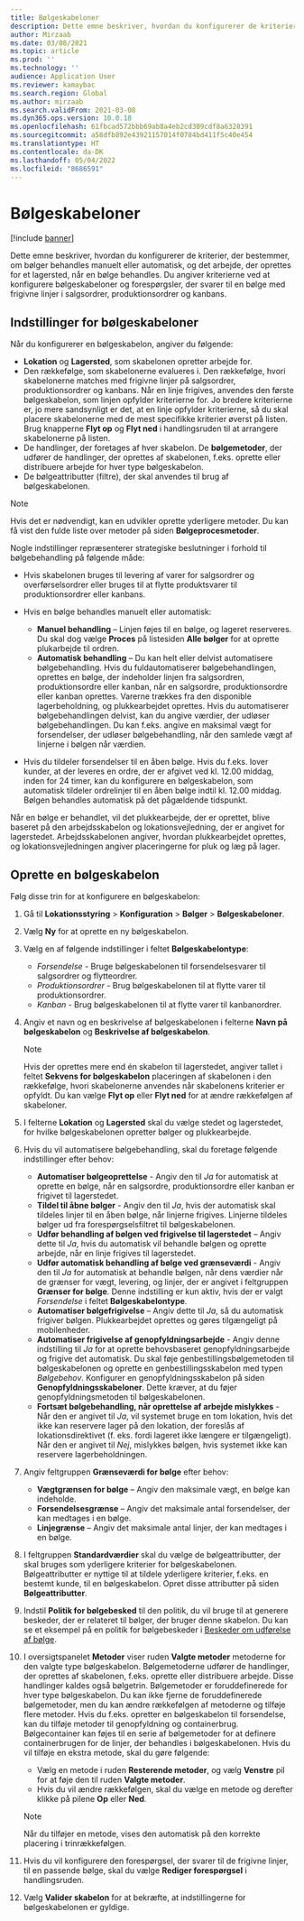 ```yaml
---
title: Bølgeskabeloner
description: Dette emne beskriver, hvordan du konfigurerer de kriterier, der bestemmer, om bølger behandles manuelt eller automatisk, og det arbejde, der oprettes for et lagersted, når en bølge behandles.
author: Mirzaab
ms.date: 03/08/2021
ms.topic: article
ms.prod: ''
ms.technology: ''
audience: Application User
ms.reviewer: kamaybac
ms.search.region: Global
ms.author: mirzaab
ms.search.validFrom: 2021-03-08
ms.dyn365.ops.version: 10.0.18
ms.openlocfilehash: 61fbcad572bbb69ab8a4eb2cd309cdf8a6328391
ms.sourcegitcommit: a58dfb892e43921157014f0784bd411f5c40e454
ms.translationtype: HT
ms.contentlocale: da-DK
ms.lasthandoff: 05/04/2022
ms.locfileid: "8686591"
---
```

# <a name="wave-templates"></a>Bølgeskabeloner

[!include [banner](../includes/banner.md)]

Dette emne beskriver, hvordan du konfigurerer de kriterier, der bestemmer, om bølger behandles manuelt eller automatisk, og det arbejde, der oprettes for et lagersted, når en bølge behandles. Du angiver kriterierne ved at konfigurere bølgeskabeloner og forespørgsler, der svarer til en bølge med frigivne linjer i salgsordrer, produktionsordrer og kanbans.

## <a name="settings-for-wave-templates"></a>Indstillinger for bølgeskabeloner

Når du konfigurerer en bølgeskabelon, angiver du følgende:

- **Lokation** og **Lagersted**, som skabelonen opretter arbejde for.
- Den rækkefølge, som skabelonerne evalueres i. Den rækkefølge, hvori skabelonerne matches med frigivne linjer på salgsordrer, produktionsordrer og kanbans. Når en linje frigives, anvendes den første bølgeskabelon, som linjen opfylder kriterierne for. Jo bredere kriterierne er, jo mere sandsynligt er det, at en linje opfylder kriterierne, så du skal placere skabelonerne med de mest specifikke kriterier øverst på listen. Brug knapperne **Flyt op** og **Flyt ned** i handlingsruden til at arrangere skabelonerne på listen.
- De handlinger, der foretages af hver skabelon. De **bølgemetoder**, der udfører de handlinger, der oprettes af skabelonen, f.eks. oprette eller distribuere arbejde for hver type bølgeskabelon.
- De bølgeattributter (filtre), der skal anvendes til brug af bølgeskabelonen.

> [!NOTE]
> Hvis det er nødvendigt, kan en udvikler oprette yderligere metoder. Du kan få vist den fulde liste over metoder på siden **Bølgeprocesmetoder**.

Nogle indstillinger repræsenterer strategiske beslutninger i forhold til bølgebehandling på følgende måde:

- Hvis skabelonen bruges til levering af varer for salgsordrer og overførselsordrer eller bruges til at flytte produktsvarer til produktionsordrer eller kanbans.
- Hvis en bølge behandles manuelt eller automatisk:

  - **Manuel behandling** – Linjen føjes til en bølge, og lageret reserveres. Du skal dog vælge **Proces** på listesiden **Alle bølger** for at oprette plukarbejde til ordren.
  - **Automatisk behandling** – Du kan helt eller delvist automatisere bølgebehandling. Hvis du fuldautomatiserer bølgebehandlingen, oprettes en bølge, der indeholder linjen fra salgsordren, produktionsordre eller kanban, når en salgsordre, produktionsordre eller kanban oprettes. Varerne trækkes fra den disponible lagerbeholdning, og plukkearbejdet oprettes. Hvis du automatiserer bølgebehandlingen delvist, kan du angive værdier, der udløser bølgebehandlingen. Du kan f.eks. angive en maksimal vægt for forsendelser, der udløser bølgebehandling, når den samlede vægt af linjerne i bølgen når værdien.

- Hvis du tildeler forsendelser til en åben bølge. Hvis du f.eks. lover kunder, at der leveres en ordre, der er afgivet ved kl. 12.00 middag, inden for 24 timer, kan du konfigurere en bølgeskabelon, som automatisk tildeler ordrelinjer til en åben bølge indtil kl. 12.00 middag. Bølgen behandles automatisk på det pågældende tidspunkt.

Når en bølge er behandlet, vil det plukkearbejde, der er oprettet, blive baseret på den arbejdsskabelon og lokationsvejledning, der er angivet for lagerstedet. Arbejdsskabelonen angiver, hvordan plukkearbejdet oprettes, og lokationsvejledningen angiver placeringerne for pluk og læg på lager.

## <a name="create-a-wave-template"></a>Oprette en bølgeskabelon

Følg disse trin for at konfigurere en bølgeskabelon:

1. Gå til **Lokationsstyring** \> **Konfiguration** \> **Bølger** \> **Bølgeskabeloner**.
1. Vælg **Ny** for at oprette en ny bølgeskabelon.
1. Vælg en af følgende indstillinger i feltet **Bølgeskabelontype**:

    - *Forsendelse* - Bruge bølgeskabelonen til forsendelsesvarer til salgsordrer og flytteordrer.
    - *Produktionsordrer* - Brug bølgeskabelonen til at flytte varer til produktionsordrer.
    - *Kanban* - Brug bølgeskabelonen til at flytte varer til kanbanordrer.

1. Angiv et navn og en beskrivelse af bølgeskabelonen i felterne **Navn på bølgeskabelon** og **Beskrivelse af bølgeskabelon**.

    > [!NOTE]
    > Hvis der oprettes mere end én skabelon til lagerstedet, angiver tallet i feltet **Sekvens for bølgeskabelon** placeringen af skabelonen i den rækkefølge, hvori skabelonerne anvendes når skabelonens kriterier er opfyldt. Du kan vælge **Flyt op** eller **Flyt ned** for at ændre rækkefølgen af skabeloner.

1. I felterne **Lokation** og **Lagersted** skal du vælge stedet og lagerstedet, for hvilke bølgeskabelonen opretter bølger og plukkearbejde.
1. Hvis du vil automatisere bølgebehandling, skal du foretage følgende indstillinger efter behov:

    - **Automatiser bølgeoprettelse** - Angiv den til *Ja* for automatisk at oprette en bølge, når en salgsordre, produktionsordre eller kanban er frigivet til lagerstedet.
    - **Tildel til åbne bølger** - Angiv den til *Ja*, hvis der automatisk skal tildeles linjer til en åben bølge, når linjerne frigives. Linjerne tildeles bølger ud fra forespørgselsfiltret til bølgeskabelonen.
    - **Udfør behandling af bølgen ved frigivelse til lagerstedet** – Angiv dette til *Ja*, hvis du automatisk vil behandle bølgen og oprette arbejde, når en linje frigives til lagerstedet.
    - **Udfør automatisk behandling af bølge ved grænseværdi** - Angiv den til *Ja* for automatisk at behandle bølgen, når dens værdier når de grænser for vægt, levering, og linjer, der er angivet i feltgruppen **Grænser for bølge**. Denne indstilling er kun aktiv, hvis der er valgt *Forsendelse* i feltet **Bølgeskabelontype**.
    - **Automatiser bølgefrigivelse** – Angiv dette til *Ja*, så du automatisk frigiver bølgen. Plukkearbejdet oprettes og gøres tilgængeligt på mobilenheder.
    - **Automatiser frigivelse af genopfyldningsarbejde** - Angiv denne indstilling til *Ja* for at oprette behovsbaseret genopfyldningsarbejde og frigive det automatisk. Du skal føje genbestillingsbølgemetoden til bølgeskabelonen og oprette en genbestillingsskabelon med typen *Bølgebehov*. Konfigurer en genopfyldningsskabelon på siden **Genopfyldningsskabeloner**. Dette kræver, at du føjer genopfyldningsmetoden til bølgeskabelonen.
    - **Fortsæt bølgebehandling, når oprettelse af arbejde mislykkes** - Når den er angivet til *Ja*, vil systemet bruge en tom lokation, hvis det ikke kan reservere lager på den lokation, der foreslås af lokationsdirektivet (f. eks. fordi lageret ikke længere er tilgængeligt). Når den er angivet til *Nej*, mislykkes bølgen, hvis systemet ikke kan reservere lagerbeholdningen.

1. Angiv feltgruppen **Grænseværdi for bølge** efter behov:
    - **Vægtgrænsen for bølge** – Angiv den maksimale vægt, en bølge kan indeholde.
    - **Forsendelsesgrænse** – Angiv det maksimale antal forsendelser, der kan medtages i en bølge.
    - **Linjegrænse** – Angiv det maksimale antal linjer, der kan medtages i en bølge.

1. I feltgruppen **Standardværdier** skal du vælge de bølgeattributter, der skal bruges som yderligere kriterier for bølgeskabelonen. Bølgeattributter er nyttige til at tildele yderligere kriterier, f.eks. en bestemt kunde, til en bølgeskabelon. Opret disse attributter på siden **Bølgeattributter**. 

1. Indstil **Politik for bølgebesked** til den politik, du vil bruge til at generere beskeder, der er relateret til bølger, der bruger denne skabelon. Du kan se et eksempel på en politik for bølgebeskeder i [Beskeder om udførelse af bølge](wave-execution-notifications.md).

1. I oversigtspanelet **Metoder** viser ruden **Valgte metoder** metoderne for den valgte type bølgeskabelon. Bølgemetoderne udfører de handlinger, der oprettes af skabelonen, f.eks. oprette eller distribuere arbejde. Disse handlinger kaldes også bølgetrin. Bølgemetoder er foruddefinerede for hver type bølgeskabelon. Du kan ikke fjerne de foruddefinerede bølgemetoder, men du kan ændre rækkefølgen af metoderne og tilføje flere metoder. Hvis du f.eks. opretter en bølgeskabelon til forsendelse, kan du tilføje metoder til genopfyldning og containerbrug. Bølgecontainer kan føjes til en serie af bølgemetoder for at definere containerbrugen for de linjer, der behandles i bølgeskabelonen. Hvis du vil tilføje en ekstra metode, skal du gøre følgende:

    - Vælg en metode i ruden **Resterende metoder**, og vælg **Venstre** pil for at føje den til ruden **Valgte metoder**.
    - Hvis du vil ændre rækkefølgen, skal du vælge en metode og derefter klikke på pilene **Op** eller **Ned**.

    > [!NOTE]
    > Når du tilføjer en metode, vises den automatisk på den korrekte placering i trinrækkefølgen.

1. Hvis du vil konfigurere den forespørgsel, der svarer til de frigivne linjer, til en passende bølge, skal du vælge **Rediger forespørgsel** i handlingsruden.
1. Vælg **Valider skabelon** for at bekræfte, at indstillingerne for bølgeskabelonen er gyldige.
